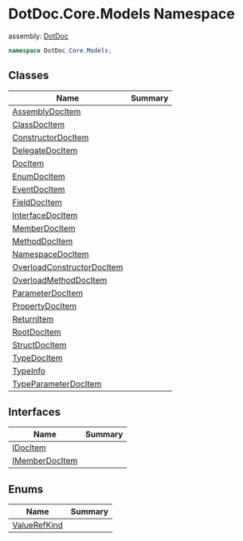﻿# DotDoc\.Core\.Models Namespace

assembly: [DotDoc](../DotDoc.md)



```csharp
namespace DotDoc.Core.Models;
```

## Classes

| Name | Summary |
|------|---------|
| [AssemblyDocItem](./DotDoc.Core.Models/AssemblyDocItem.md) |  |
| [ClassDocItem](./DotDoc.Core.Models/ClassDocItem.md) |  |
| [ConstructorDocItem](./DotDoc.Core.Models/ConstructorDocItem.md) |  |
| [DelegateDocItem](./DotDoc.Core.Models/DelegateDocItem.md) |  |
| [DocItem](./DotDoc.Core.Models/DocItem.md) |  |
| [EnumDocItem](./DotDoc.Core.Models/EnumDocItem.md) |  |
| [EventDocItem](./DotDoc.Core.Models/EventDocItem.md) |  |
| [FieldDocItem](./DotDoc.Core.Models/FieldDocItem.md) |  |
| [InterfaceDocItem](./DotDoc.Core.Models/InterfaceDocItem.md) |  |
| [MemberDocItem](./DotDoc.Core.Models/MemberDocItem.md) |  |
| [MethodDocItem](./DotDoc.Core.Models/MethodDocItem.md) |  |
| [NamespaceDocItem](./DotDoc.Core.Models/NamespaceDocItem.md) |  |
| [OverloadConstructorDocItem](./DotDoc.Core.Models/OverloadConstructorDocItem.md) |  |
| [OverloadMethodDocItem](./DotDoc.Core.Models/OverloadMethodDocItem.md) |  |
| [ParameterDocItem](./DotDoc.Core.Models/ParameterDocItem.md) |  |
| [PropertyDocItem](./DotDoc.Core.Models/PropertyDocItem.md) |  |
| [ReturnItem](./DotDoc.Core.Models/ReturnItem.md) |  |
| [RootDocItem](./DotDoc.Core.Models/RootDocItem.md) |  |
| [StructDocItem](./DotDoc.Core.Models/StructDocItem.md) |  |
| [TypeDocItem](./DotDoc.Core.Models/TypeDocItem.md) |  |
| [TypeInfo](./DotDoc.Core.Models/TypeInfo.md) |  |
| [TypeParameterDocItem](./DotDoc.Core.Models/TypeParameterDocItem.md) |  |

## Interfaces

| Name | Summary |
|------|---------|
| [IDocItem](./DotDoc.Core.Models/IDocItem.md) |  |
| [IMemberDocItem](./DotDoc.Core.Models/IMemberDocItem.md) |  |

## Enums

| Name | Summary |
|------|---------|
| [ValueRefKind](./DotDoc.Core.Models/ValueRefKind.md) |  |

